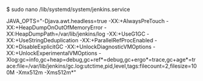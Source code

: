 $ sudo nano /lib/systemd/system/jenkins.service

JAVA_OPTS="-Djava.awt.headless=true -XX:+AlwaysPreTouch -XX:+HeapDumpOnOutOfMemoryError -XX:HeapDumpPath=/var/lib/jenkins/log -XX:+UseG1GC -XX:+UseStringDeduplication -XX:+ParallelRefProcEnabled -XX:+DisableExplicitGC -XX:+UnlockDiagnosticVMOptions -XX:+UnlockExperimentalVMOptions -Xlog:gc=info,gc+heap=debug,gc+ref*=debug,gc+ergo*=trace,gc+age*=trace:file=/var/lib/jenkins/gc.log:utctime,pid,level,tags:filecount=2,filesize=100M -Xmx512m -Xms512m*"

